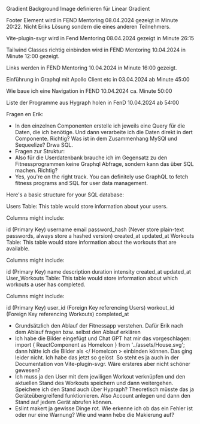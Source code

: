 Gradient Background Image definieren für Linear Gradient 

Footer Element wird in FEND Mentoring 08.04.2024 gezeigt in Minute 20:22. Nicht Eriks Lösung sondern die eines anderen Teilnehmers.

Vite-plugin-svgr wird in Fend Mentoring 08.04.2024 gezeigt in Minute 26:15

Tailwind Classes richtig einbinden wird in FEND Mentoring 10.04.2024 in Minute 12:00 gezeigt.

Links werden in FEND Mentoring 10.04.2024 in Minute 16:00 gezeigt. 

Einführung in Graphql mit Apollo Client etc in 03.04.2024 ab Minute 45:00

Wie baue ich eine Navigation in FEND 10.04.2024 ca. Minute 50:00 

Liste der Programme aus Hygraph holen in FenD 10.04.2024 ab 54:00

Fragen en Erik:
- In den einzelnen Componenten erstelle ich jeweils eine Query für die Daten, die ich benötige. Und dann verarbeite ich die Daten direkt in dert Componente. Richtig? Was ist in dem Zusammenhang MySQl und Sequeelize? Drwa SQL. 
- Fragen zur Struktur:
- Also für die Userdatenbank brauche ich im Gegensatz zu den Fitnessprogrammen keine Graphql Abfrage, sondern kann das über SQL machen. Richtig? 
- Yes, you're on the right track. You can definitely use GraphQL to fetch fitness programs and SQL for user data management.

Here's a basic structure for your SQL database:

Users Table: This table would store information about your users.

Columns might include:

id (Primary Key)
username
email
password_hash (Never store plain-text passwords, always store a hashed version)
created_at
updated_at
Workouts Table: This table would store information about the workouts that are available.

Columns might include:

id (Primary Key)
name
description
duration
intensity
created_at
updated_at
User_Workouts Table: This table would store information about which workouts a user has completed.

Columns might include:

id (Primary Key)
user_id (Foreign Key referencing Users)
workout_id (Foreign Key referencing Workouts)
completed_at
- Grundsätzlich den Ablauf der Fitnessapp verstehen. Dafür Erik nach dem Ablauf fragen bzw. selbst den Ablauf erklären
- Ich habe die Bilder eingefügt und Chat GPT hat mir das vorgeschlagen: import { ReactComponent as HomeIcon } from '../assets/House.svg'; dann hätte ich die Bilder als </ HomeIcon > einbinden können. Das ging leider nicht. Ich habe das jetzt so gelöst <img src={HomeIcon} alt="" /> So steht es ja auch in der Documentation von Vite-plugin-svgr. Wäre ersteres aber nicht schöner gewesen?
- Ich muss ja den User mit dem jewiligen Workout verknüpfen und den aktuellen Stand des Workouts speichern und dann weitergehen. Speichere ich den Stand auch über Hypraph? Theoretisch müsste das ja Geräteübergreifend funktionieren. Also Account anlegen und dann den Stand auf jedem Gerät abrufen können.
- Eslint makert ja gewisse Dinge rot. Wie erkenne ich ob das ein Fehler ist oder nur eine Warnung? Wie und wann hebe die Makierung auf? 